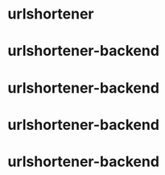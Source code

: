 # urlshortener
# urlshortener-backend
# urlshortener-backend
# urlshortener-backend
# urlshortener-backend
